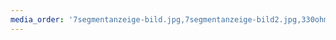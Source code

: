 ```yaml
---
media_order: '7segmentanzeige-bild.jpg,7segmentanzeige-bild2.jpg,330ohm.jpg,aktor-ansteuern.png,analogwrite.png,anweisungen-bsp.png,arduino-beschriftet.png,arduino-beschriftet.svg,arduino-ide-blink.png,arduino-lcd-klein.png,arduino-lcd.jpg,arduino-titel.jpg,arduino.jpg,Aufg-Programme-verstehen.png,bewegungsmelder-auslesen.png,bewegungsmelder-hinten.jpg,bewegungsmelder-ohne-linse.jpg,bewegungsmelder.jpg,bleistiftpoti-klein.png,bombe.mp4,break-bsp-schmal.png,break-bsp.png,cc-by-nc-sa.png,computer-problems.png,continue-bsp.png,dc-motor-klein.png,debugBsp.png,DEBUGON.png,dht-gibLuftfeuchtigkeit.png,dht-gibTemperatur.png,dht11.jpg,digitalen-sensor-auslesen.png,diode.jpg,diode2.jpg,eigene-funktion-bsp.png,eigene-funktion-demo.png,Farbauswahl-LibreOffice.png,feuchtigkeitssensor.jpg,fibonacci-sonnenblume.jpg,for-schleife-bsp.png,for-schleife-bsp.svg,for-schleife.png,funktion-lokale-variable-demo.png,gibEntfernung.png,gibLichtInProzent-Funktion.png,hoerbare-helligkeit.png,i2c-info.png,i2c-modul-beschriftet.png,i2c-modul-beschriftet.svg,i2c-modul.jpg,ide-ueberblick.png,ide.png,ir-fernbedienung-auslesen.png,ir-sensor-led-modul-gross.jpg,ir-sensor-led-modul.png,ir-sensor.jpg,istDunkel.png,istGerade.png,istPositiv.png,istPrimzahl-Block.png,joystick.jpg,jukebox2.png,l293d.jpg,lauflicht-mit-variable.png,lauflicht-ohne-variable.png,lcd-extension.PNG,lcd-im-parkhaus-v2.png,lcd-im-parkhaus.jpg,ldr-konfiguration.png,ldr-schaltsymbol.png,ldr.jpg,ldr2.jpg,led-sammlung.jpg,multimeter-gross.jpg,multimeter.jpg,neigungsschalter.jpg,neigungsschalter.png,ntc-schaltsymbol.png,ntc.jpg,openrobertalab.png,openrobertalab.svg,piezo-schaltsymbol.png,piezo-steuerung.png,piezo-summer.jpg,piezokonfiguration.png,poti-schaltsymbol.png,poti.jpg,prog-konfiguration-l293d.png,prog-motorsteuerung-l293d.png,pulsmessung-serieller-plotter.png,pulssensor.jpg,pwm-motorsteuerung.png,pwm2.png,RegressionLDR-GGB-1.png,RegressionLDR-GGB-2.png,RegressionLDR-GGB-3.png,RegressionLDR-TI-1.jpg,RegressionLDR-TI-2.jpg,RegressionLDR-TI-3.jpg,relais-klein.png,rfid-bsp.png,rfid-fehler-vgl-chararray-mit-string.png,rfid-gibAnwesenheit.png,rfid-gibID.png,rfid-konfiguration.png,rfid.jpg,rgb-led-schaltplan.png,rgb-led.jpg,schrittmotor-getriebe.jpg,schrittmotor-innen-auseinander.jpg,schrittmotor-innen.jpg,schrittmotor-steuerung.png,schrittmotor.jpg,sensor-auslesen.png,sensoren-und-aktoren.png,serialprint.png,servo-steuerung.png,servo.png,spannung-an-transistor-messen.png,SPI-three-slaves.png,steckbrett-mit-power-module-klein.png,steckbrett-mit-power-module.jpg,stoppuhr.png,stoppuhr2.png,taster.jpg,tasterkonfiguration.png,textargument.png,tmp36.jpg,transistor-schaltsymbol.png,transistor.jpg,tropfensensor.jpg,uebung-parallel-schaltplan.png,uebung-reihe-schaltplan.png,usbkabel-qn.png,wahrheitswertargument1.png,wahrheitswertargument2.png,wdh10mal.png,wenn-mache-sonst.png,wenn-sonstWenn-sonst-Bsp.png,wenn-sonstWenn-sonst-Bsp2.png,Widerstaende.jpg,zaehlschleife-analysieren.png,zahlargument1.png,zahlargument2.png,zufallszahl.png,zufallszahlengenerator.png,widerstand-bsp1.png,widerstand-bsp2.png,widerstand-schema.png,widerstandsfarben-tabelle.png,hall-a3124-lua-t.jpg,j3y-pinbelegung.png,transistor-schematisch.png,led-kerze.mp4,neigungsschalter-offen.png,eva-visualisierung.png,ampel-automat-diagramm.png,pulssensor-prinzip3.png,u-t-lineare-kennlinie.png,u-t-exponentielle-kennlinie.png,logarithmischeSkalierung.png,GGB-Suite-Regression2.png,lichtschranke.png,neigungsschalter-geschlossen.png,demo-break.mp4,GGB-Suite-Regression4.png,parkplatzschranke.png,bombe.webm,pulssensor-prinzip1.png,EinfacheVerzweigung.png,Zaehlerschleife.png,fussgaengerampel.png,pulssensor-prinzip2.png,reaktionsspiel-serial-monitor.png,AlternativeVerzweigung.png,hall-ky-035.jpg,lcd-zeichen-codierung.png,Sequenz.png,pwm-info.png,bauteilsammlung.png,uri-dreieck.png,demo-continue.mp4,el-potential.png,ir-strahlen-fernbedienung.mp4,relais-aufbau-offen.png,pwm-analog-diagramm.png,inverser-piezo-effekt.png,VerschachtelteVerzweigung.png,7segmentanzeige-schema.png,GGB-Suite-Regression3.png,ultraschall-sensor-prinzip.png,variable-speicher.png,fussgesteuerteSchleife.png,tmp36-pinbelegung.png,GGB-Suite-Regression1.png,kopfgesteuerteSchleife.png,ultraschallsensor-am-auto-qn.jpg,relais-aufbau-geschlossen.png,spannung-einlesen-programmbloecke.png,funktion-mathe-beispiele.png,istGerade-ohneKommatest.png,arduino-ide-plotter-baud.png,arduino-ide-plotter-oeffnen.png,automat-led-an-aus-boolean.png,automat-led-an-aus-int.png,automat-led-an-aus-int-const.png,zustandsdiagramm-led-an-aus.png,zustandsdiagramm-schema.png,stoppuhr-digital.jpg,ssd1306-oled.jpg,ssd1306-konfiguration.png,ssd1306-zeige-text.png,ampel-automat-v2.png,ampel-automat-start.png,oled-hallowelt.png,verkaufsautomat-zustandsdiagramm.png,automat-aufzug.png,aufzug-skizze.png,zaehlschleifen-fuer-mathematik.png,hall-digital-ky-003.jpg,hall-digital-hysterese.png,hall-an-fahrrad.png,rgb-blau.png,rgb-gruen.png,rgb-lila.png,rgb-rot.png,rgb-tuerkis.png,rgb-orange.png,rgb-rot-code.png,rgb-weiss.png,poti-analoger-sensor.png,poti-befehl-analoger-sensor.png,poti-befehl-vorkonfiguriert.png,poti-vorkonfiguriert.png,beschleunigungssensor-gy61-oben.jpg,beschleunigungssensor-gy61-unten.jpg,analogwerte-ruhend.png,beschleunigungsvektor.png,daemmerungsprogramm-eva.png,daemmerungsschaltung-eva.png,StruktogrammFunktion.png,Struktogramm-Variablenverwendung.png'
---
```


